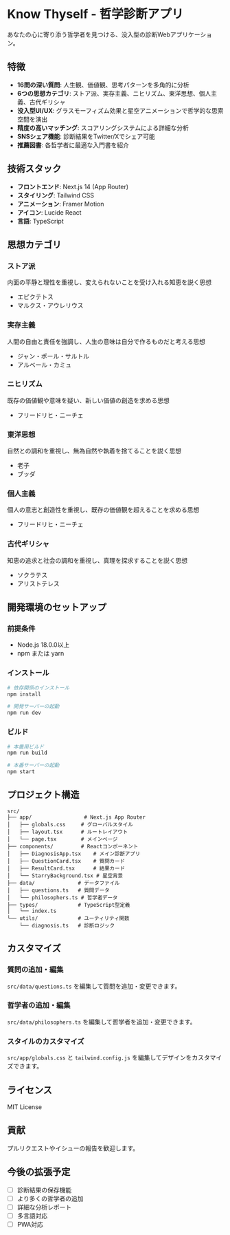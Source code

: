 # Know Thyself - 哲学診断アプリ

あなたの心に寄り添う哲学者を見つける、没入型の診断Webアプリケーション。

## 特徴

- **16問の深い質問**: 人生観、価値観、思考パターンを多角的に分析
- **6つの思想カテゴリ**: ストア派、実存主義、ニヒリズム、東洋思想、個人主義、古代ギリシャ
- **没入型UI/UX**: グラスモーフィズム効果と星空アニメーションで哲学的な思索空間を演出
- **精度の高いマッチング**: スコアリングシステムによる詳細な分析
- **SNSシェア機能**: 診断結果をTwitter/Xでシェア可能
- **推薦図書**: 各哲学者に最適な入門書を紹介

## 技術スタック

- **フロントエンド**: Next.js 14 (App Router)
- **スタイリング**: Tailwind CSS
- **アニメーション**: Framer Motion
- **アイコン**: Lucide React
- **言語**: TypeScript

## 思想カテゴリ

### ストア派
内面の平静と理性を重視し、変えられないことを受け入れる知恵を説く思想
- エピクテトス
- マルクス・アウレリウス

### 実存主義
人間の自由と責任を強調し、人生の意味は自分で作るものだと考える思想
- ジャン・ポール・サルトル
- アルベール・カミュ

### ニヒリズム
既存の価値観や意味を疑い、新しい価値の創造を求める思想
- フリードリヒ・ニーチェ

### 東洋思想
自然との調和を重視し、無為自然や執着を捨てることを説く思想
- 老子
- ブッダ

### 個人主義
個人の意志と創造性を重視し、既存の価値観を超えることを求める思想
- フリードリヒ・ニーチェ

### 古代ギリシャ
知恵の追求と社会の調和を重視し、真理を探求することを説く思想
- ソクラテス
- アリストテレス

## 開発環境のセットアップ

### 前提条件
- Node.js 18.0.0以上
- npm または yarn

### インストール

```bash
# 依存関係のインストール
npm install

# 開発サーバーの起動
npm run dev
```

### ビルド

```bash
# 本番用ビルド
npm run build

# 本番サーバーの起動
npm start
```

## プロジェクト構造

```
src/
├── app/                 # Next.js App Router
│   ├── globals.css     # グローバルスタイル
│   ├── layout.tsx      # ルートレイアウト
│   └── page.tsx        # メインページ
├── components/         # Reactコンポーネント
│   ├── DiagnosisApp.tsx    # メイン診断アプリ
│   ├── QuestionCard.tsx    # 質問カード
│   ├── ResultCard.tsx      # 結果カード
│   └── StarryBackground.tsx # 星空背景
├── data/              # データファイル
│   ├── questions.ts   # 質問データ
│   └── philosophers.ts # 哲学者データ
├── types/             # TypeScript型定義
│   └── index.ts
└── utils/             # ユーティリティ関数
    └── diagnosis.ts   # 診断ロジック
```

## カスタマイズ

### 質問の追加・編集
`src/data/questions.ts` を編集して質問を追加・変更できます。

### 哲学者の追加・編集
`src/data/philosophers.ts` を編集して哲学者を追加・変更できます。

### スタイルのカスタマイズ
`src/app/globals.css` と `tailwind.config.js` を編集してデザインをカスタマイズできます。

## ライセンス

MIT License

## 貢献

プルリクエストやイシューの報告を歓迎します。

## 今後の拡張予定

- [ ] 診断結果の保存機能
- [ ] より多くの哲学者の追加
- [ ] 詳細な分析レポート
- [ ] 多言語対応
- [ ] PWA対応 